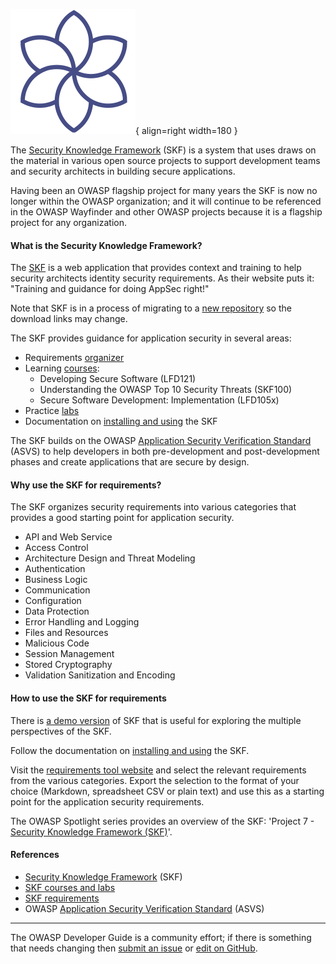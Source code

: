 ![MAS logo](../assets/images/logos/skf.png "OWASP MAS"){ align=right width=180 }

The [Security Knowledge Framework][skf] (SKF) is a system that uses draws on the material in various
open source projects to support development teams and security architects in building secure applications.

Having been an OWASP flagship project for many years the SKF is now no longer within the OWASP organization;
and it will continue to be referenced in the OWASP Wayfinder and other OWASP projects
because it is a flagship project for any organization.

#### What is the Security Knowledge Framework?

The [SKF][skf] is a web application that provides context and training
to help security architects identity security requirements.
As their website puts it: "Training and guidance for doing AppSec right!"

Note that SKF is in a process of migrating to a [new repository][skfrepo] so the download links may change.

The SKF provides guidance for application security in several areas:

* Requirements [organizer][skfreqs]
* Learning [courses][skfdemo]:
  * Developing Secure Software (LFD121)
  * Understanding the OWASP Top 10 Security Threats (SKF100)
  * Secure Software Development: Implementation (LFD105x)
* Practice [labs][skflabs]
* Documentation on [installing and using][skfdocs] the SKF

The SKF builds on the OWASP [Application Security Verification Standard][asvs] (ASVS)
to help developers in both pre-development and post-development phases and create applications that are secure by design.

#### Why use the SKF for requirements?

The SKF organizes security requirements into various categories that provides a good starting point for application security.

* API and Web Service
* Access Control
* Architecture Design and Threat Modeling
* Authentication
* Business Logic
* Communication
* Configuration
* Data Protection
* Error Handling and Logging
* Files and Resources
* Malicious Code
* Session Management
* Stored Cryptography
* Validation Sanitization and Encoding

#### How to use the SKF for requirements

There is [a demo version][skfdemo] of SKF that is useful for exploring the multiple perspectives of the SKF.

Follow the documentation on [installing and using][skfdocs] the SKF.

Visit the [requirements tool website][skfreqs] and select the relevant requirements from the various categories.
Export the selection to the format of your choice (Markdown, spreadsheet CSV or plain text)
and use this as a starting point for the application security requirements.

The OWASP Spotlight series provides an overview of the SKF: 'Project 7 - [Security Knowledge Framework (SKF)][spotlight07]'.

#### References

* [Security Knowledge Framework][skf] (SKF)
* [SKF courses and labs][skfdemo]
* [SKF requirements][skfreqs]
* OWASP [Application Security Verification Standard][asvs] (ASVS)

----

The OWASP Developer Guide is a community effort; if there is something that needs changing
then [submit an issue][issue0507] or [edit on GitHub][edit0507].

[asvs]: https://owasp.org/www-project-application-security-verification-standard/
[edit0507]: https://github.com/OWASP/DevGuide/blob/main/docs/03-requirements/07-skf.md
[issue0507]: https://github.com/OWASP/DevGuide/issues/new?labels=enhancement&template=request.md&title=Update:%2003-requirements/07-skf
[skf]: https://www.securityknowledgeframework.org/
[skfdemo]: https://secureby.design/
[skfdocs]: https://skf.readme.io/docs/introduction
[skflabs]: https://secureby.design/labs
[skfrepo]: https://github.com/Security-Knowledge-Framework
[skfreqs]: https://github.com/Security-Knowledge-Framework/SKF-requirements-tool
[spotlight07]: https://youtu.be/TFX_ZBy6lNY
